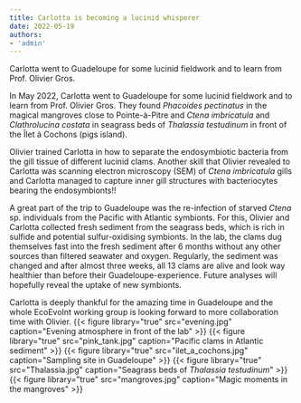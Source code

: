 ```yaml
---
title: Carlotta is becoming a lucinid whisperer
date: 2022-05-19
authors:
- 'admin'
---
```


Carlotta went to Guadeloupe for some lucinid fieldwork and to learn from Prof. Olivier Gros.
<!--more-->

In May 2022, Carlotta went to Guadeloupe for some lucinid fieldwork and to learn from Prof. Olivier Gros. They found *Phacoides pectinatus* in the magical mangroves close to Pointe-à-Pitre and *Ctena imbricatula* and *Clathrolucina costata* in seagrass beds of *Thalassia testudinum* in front of the Îlet à Cochons (pigs island). 

Olivier trained Carlotta in how to separate the endosymbiotic bacteria from the gill tissue of different lucinid clams. Another skill that Olivier revealed to Carlotta was scanning electron microscopy (SEM) of *Ctena imbricatula* gills and Carlotta managed to capture inner gill structures with bacteriocytes bearing the endosymbionts!!

A great part of the trip to Guadeloupe was the re-infection of starved *Ctena* sp. individuals from the Pacific with Atlantic symbionts. For this, Olivier and Carlotta collected fresh sediment from the seagrass beds, which is rich in sulfide and potential sulfur-oxidising symbionts. In the lab, the clams dug themselves fast into the fresh sediment after 6 months without any other sources than filtered seawater and oxygen. Regularly, the sediment was changed and after almost three weeks, all 13 clams are alive and look way healthier than before their Guadeloupe-experience. Future analyses will hopefully reveal the uptake of new symbionts. 

Carlotta is deeply thankful for the amazing time in Guadeloupe and the whole EcoEvoInt working group is looking forward to more collaboration time with Olivier. 
{{< figure library="true" src="evening.jpg" caption="Evening atmosphere in front of the lab" >}}
{{< figure library="true" src="pink_tank.jpg" caption="Pacific clams in Atlantic sediment" >}}
{{< figure library="true" src="ilet_a_cochons.jpg" caption="Sampling site in Guadeloupe" >}}
{{< figure library="true" src="Thalassia.jpg" caption="Seagrass beds of *Thalassia testudinum*" >}}
{{< figure library="true" src="mangroves.jpg" caption="Magic moments in the mangroves" >}}

